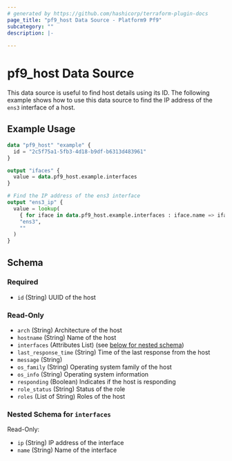 ```yaml
---
# generated by https://github.com/hashicorp/terraform-plugin-docs
page_title: "pf9_host Data Source - Platform9 Pf9"
subcategory: ""
description: |-
  
---
```


# pf9_host Data Source

This data source is useful to find host details using its ID. The following example shows how to use this data source to find the IP address of the `ens3` interface of a host.

## Example Usage

```terraform
data "pf9_host" "example" {
  id = "2c5f75a1-5fb3-4d18-b9df-b6313d483961"
}

output "ifaces" {
  value = data.pf9_host.example.interfaces
}

# Find the IP address of the ens3 interface
output "ens3_ip" {
  value = lookup(
    { for iface in data.pf9_host.example.interfaces : iface.name => iface.ip if iface.name == "ens3" },
    "ens3",
    ""
  )
}
```

<!-- schema generated by tfplugindocs -->
## Schema

### Required

- `id` (String) UUID of the host

### Read-Only

- `arch` (String) Architecture of the host
- `hostname` (String) Name of the host
- `interfaces` (Attributes List) (see [below for nested schema](#nestedatt--interfaces))
- `last_response_time` (String) Time of the last response from the host
- `message` (String)
- `os_family` (String) Operating system family of the host
- `os_info` (String) Operating system information
- `responding` (Boolean) Indicates if the host is responding
- `role_status` (String) Status of the role
- `roles` (List of String) Roles of the host

<a id="nestedatt--interfaces"></a>
### Nested Schema for `interfaces`

Read-Only:

- `ip` (String) IP address of the interface
- `name` (String) Name of the interface
